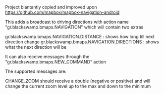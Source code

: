 Project blantantly copied and improved upon https://github.com/mapbox/mapbox-navigation-android

This adds a broadcast to driving directions with action name "gr.blackswamp.bmaps.NAVIGATION" which will contain two extras 

gr.blackswamp.bmaps.NAVIGATION.DISTANCE : shows how long till next direction change
gr.blackswamp.bmaps.NAVIGATION.DIRECTIONS : shows what the next direction will be

It can also receive messages through the "gr.blackswamp.bmaps.NEW_COMMAND" action

The supported messages are:

CHANGE_ZOOM should receive a double (negative or positive) and will change the current zoom level up to the max and down to the minimum
